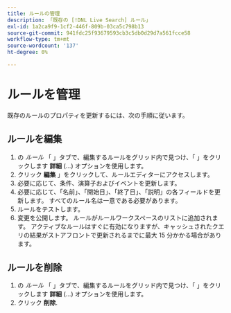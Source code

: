 ```yaml
---
title: ルールの管理
description: 「既存の [!DNL Live Search] ルール」
exl-id: 1a2ca9f9-1cf2-446f-809b-03ca5c798b13
source-git-commit: 941fdc25f93679593cb3c5db0d29d7a561fcce58
workflow-type: tm+mt
source-wordcount: '137'
ht-degree: 0%

---
```


# ルールを管理

既存のルールのプロパティを更新するには、次の手順に従います。

## ルールを編集

1. の *ルール* 「 」タブで、編集するルールをグリッド内で見つけ、「 」をクリックします **詳細** (...) オプションを使用します。
1. クリック **編集** 」をクリックして、ルールエディターにアクセスします。
1. 必要に応じて、条件、演算子およびイベントを更新します。
1. 必要に応じて、「名前」、「開始日」、「終了日」、「説明」の各フィールドを更新します。 すべてのルール名は一意である必要があります。
1. ルールをテストします。
1. 変更を公開します。
ルールがルールワークスペースのリストに追加されます。 アクティブなルールはすぐに有効になりますが、キャッシュされたクエリの結果がストアフロントで更新されるまでに最大 15 分かかる場合があります。

## ルールを削除

1. の *ルール* 「 」タブで、編集するルールをグリッド内で見つけ、「 」をクリックします **詳細** (...) オプションを使用します。
1. クリック **削除**.
